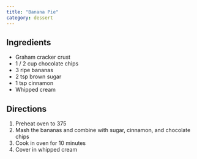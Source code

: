 ```yaml
---
title: "Banana Pie"
category: dessert
---
```


## Ingredients
- Graham cracker crust
- 1 / 2 cup chocolate chips
- 3 ripe bananas
- 2 tsp brown sugar
- 1 tsp cinnamon
- Whipped cream

## Directions
1. Preheat oven to 375
2. Mash the bananas and combine with sugar, cinnamon, and chocolate chips
3. Cook in oven for 10 minutes
4. Cover in whipped cream
